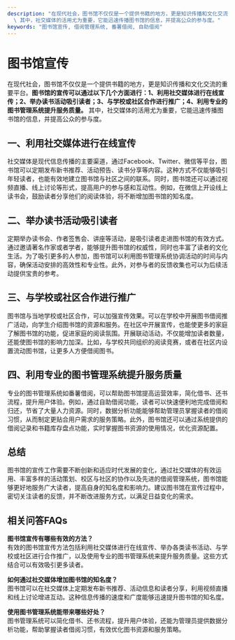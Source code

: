 ```yaml
---
description: "在现代社会，图书馆不仅仅是一个提供书籍的地方，更是知识传播和文化交流的重要平台。**图书馆的宣传可以通过以下几个方面进行：1、利用社交媒体进行在线宣传；2、举办读书活动吸引读者；3、与学校或社区合作进行推广；4、利用专业的图书管理系统提升服务质量。**\
  \ 其中，社交媒体的活用尤为重要，它能迅速传播图书馆的信息，并提高公众的参与度。"
keywords: "图书馆宣传, 借阅管理系统, 番薯借阅, 自助借阅"
---
```

# 图书馆宣传

在现代社会，图书馆不仅仅是一个提供书籍的地方，更是知识传播和文化交流的重要平台。**图书馆的宣传可以通过以下几个方面进行：1、利用社交媒体进行在线宣传；2、举办读书活动吸引读者；3、与学校或社区合作进行推广；4、利用专业的图书管理系统提升服务质量。** 其中，社交媒体的活用尤为重要，它能迅速传播图书馆的信息，并提高公众的参与度。

## 一、利用社交媒体进行在线宣传

社交媒体是现代信息传播的主要渠道，通过Facebook、Twitter、微信等平台，图书馆可以定期发布新书推荐、活动预告、读书分享等内容。这种方式不仅能够吸引年轻读者，也能有效地建立图书馆与社区之间的联系。同时，图书馆还可以通过视频直播、线上讨论等形式，提高用户的参与感和互动性。例如，在微信上开设线上读书会，鼓励读者分享他们的阅读体验，将不断增加图书馆的知名度。

## 二、举办读书活动吸引读者

定期举办读书会、作者签售会、讲座等活动，是吸引读者走进图书馆的有效方式。通过邀请著名作家或者学者，能够提升图书馆的权威性，同时也丰富了读者的文化生活。为了吸引更多的人参加，图书馆可以利用图书管理系统协调活动的时间与内容，确保活动安排的高效性和专业性。此外，对参与者的反馈收集也可以为后续活动提供宝贵的参考。

## 三、与学校或社区合作进行推广

图书馆与当地学校或社区合作，可以加强宣传效果。可以在学校中开展图书借阅推广活动，向学生介绍图书馆的资源和服务。在社区中开展宣传，也能使更多的家庭了解图书馆的功能，促进家庭的阅读氛围。开展联动活动，不仅能增加读者数量，还能使图书馆的影响力加深。比如，与学校共同组织的阅读竞赛，或者在社区内设置流动图书馆，让更多人方便借阅图书。

## 四、利用专业的图书管理系统提升服务质量

专业的图书管理系统如番薯借阅，可以帮助图书馆提高运营效率，简化借书、还书流程，提升用户体验。例如，通过自助借阅功能，读者可以快速便利地完成借阅和归还，节省了大量人力资源。同时，数据分析功能能够帮助管理员掌握读者的借阅习惯，从而制定更贴合用户需求的服务策略。此外，图书馆还可以通过系统提供的借阅记录和书籍库存盘点功能，实时掌握图书资源的使用情况，优化资源配置。

## 总结

图书馆的宣传工作需要不断创新和适应时代发展的变化，通过社交媒体的有效运用、丰富多样的活动策划、校区与社区的协作以及先进的借阅管理系统，图书馆能够更好地服务广大读者，提高自身的知名度和影响力。建议图书馆在宣传过程中，密切关注读者的反馈，并不断改进服务方式，以满足日益变化的需求。

## 相关问答FAQs

**图书馆宣传有哪些有效的方法？**  
有效的图书馆宣传方法包括利用社交媒体进行在线宣传、举办各类读书活动、与学校或社区进行合作推广，以及使用专业的图书管理系统来提升服务质量。这些方式结合可以有效吸引更多读者。

**如何通过社交媒体增加图书馆的知名度？**  
图书馆可以在社交媒体上定期发布新书推荐、活动信息和读者分享，利用视频直播和线上讨论增进互动。这种信息传播的速度和广度能够迅速提升图书馆的知名度。

**使用图书管理系统能带来哪些好处？**  
图书管理系统可以简化借书、还书流程，提升用户体验，还能为管理员提供数据分析功能，帮助掌握读者借阅习惯，有效优化图书资源和服务策略。

